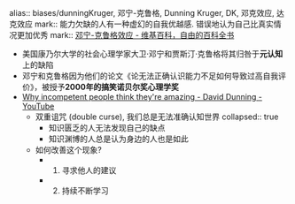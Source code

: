 alias:: biases/dunningKruger, 邓宁-克鲁格, Dunning Kruger, DK, 邓克效应,  达克效应
mark:: 能力欠缺的人有一种虚幻的自我优越感. 错误地认为自己比真实情况更加优秀
mark:: [邓宁-克鲁格效应 - 维基百科，自由的百科全书](https://zh.wikipedia.org/zh-cn/%E9%84%A7%E5%AF%A7-%E5%85%8B%E9%AD%AF%E6%A0%BC%E6%95%88%E6%87%89)
  - 美国康乃尔大学的社会心理学家大卫·邓宁和贾斯汀·克鲁格将其归咎于**元认知**上的缺陷
  - 邓宁和克鲁格因为他们的论文《论无法正确认识能力不足如何导致过高自我评价》，被授予**2000年的搞笑诺贝尔奖心理学奖**
  - [Why incompetent people think they're amazing - David Dunning - YouTube](https://www.youtube.com/watch?v=pOLmD_WVY-E)
    - 双重诅咒 (double curse), 我们总是无法准确认知世界
      collapsed:: true
      - 知识匮乏的人无法发现自己的缺点
      - 知识渊博的人总是认为身边的人也是如此
    - 如何改善这个现象?
      - 1. 寻求他人的建议
      - 2. 持续不断学习
